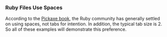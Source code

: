 
### Ruby Files Use Spaces
According to the [Pickaxe book](http://www.pragprog.com/titles/ruby/programming-ruby), the Ruby community has generally settled on using spaces, not tabs for intention. In addition, the typical tab size is 2. So all of these examples will demonstrate this preference.
 
